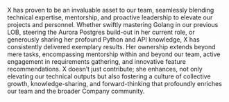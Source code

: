 X has proven to be an invaluable asset to our team, seamlessly blending technical expertise, mentorship, and proactive leadership to elevate our projects and personnel. Whether swiftly mastering Golang in our previous LOB, steering the Aurora Postgres build-out in her current role, or generously sharing her profound Python and API knowledge, X has consistently delivered exemplary results. Her ownership extends beyond mere tasks, encompassing mentorship within and beyond our team, active engagement in requirements gathering, and innovative feature recommendations. X doesn’t just contribute; she enhances, not only elevating our technical outputs but also fostering a culture of collective growth, knowledge-sharing, and forward-thinking that profoundly enriches our team and the broader Company community.
